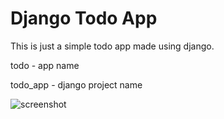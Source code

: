 # Django Todo App

This is just a simple todo app made using django.

todo - app name

todo_app - django project name

![screenshot](https://i.ibb.co/QHHhSnW/Screenshot-21.png)
